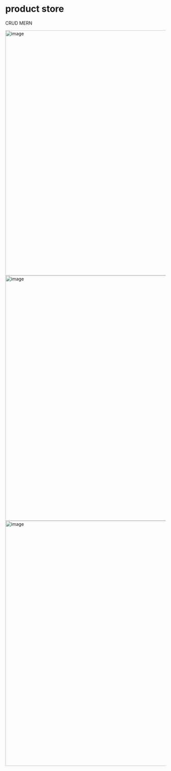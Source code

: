 # product store
CRUD MERN

<img width="1366" height="768" alt="image" src="https://github.com/user-attachments/assets/ee7d6223-39d3-4c5d-b78d-c6aa24c00c33" />

<img width="1366" height="768" alt="image" src="https://github.com/user-attachments/assets/2496acc9-e8b7-42d5-92ba-3e06b97e1dfa" />

<img width="1366" height="768" alt="image" src="https://github.com/user-attachments/assets/e02da151-a848-4405-bb8f-aa1cdff68da9" />


